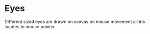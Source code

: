 # Eyes
Different sized eyes are drawn on canvas on mouse movement all iris locates to mouse pointer
